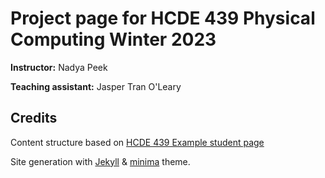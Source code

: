 # Project page for HCDE 439 Physical Computing Winter 2023

**Instructor:** Nadya Peek

**Teaching assistant:** Jasper Tran O'Leary


## Credits
Content structure based on [HCDE 439 Example student page](https://github.com/machineagency/hcde439)

Site generation with [Jekyll](https://jekyllrb.com/) & [minima](https://github.com/jekyll/minima) theme.
